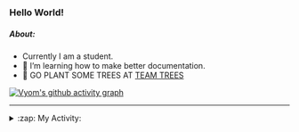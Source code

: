 ### Hello World!

##### About:
- Currently I am a student.
- 🌱 I’m learning how to make better documentation.
- 🌱 GO PLANT SOME TREES AT [TEAM TREES](https://teamtrees.org/)

[![Vyom's github activity graph](https://activity-graph.herokuapp.com/graph?username=Vyvy-vi)](https://github.com/ashutosh00710/github-readme-activity-graph)

---
<details>
  <summary>:zap: My Activity:</summary>
  
<!--START_SECTION:waka-->
![Code Time](http://img.shields.io/badge/Code%20Time-944%20hrs%202%20mins-blue)

**I'm a Night 🦉** 

```text
🌞 Morning    95 commits     ███░░░░░░░░░░░░░░░░░░░░░░   13.61% 
🌆 Daytime    169 commits    ██████░░░░░░░░░░░░░░░░░░░   24.21% 
🌃 Evening    228 commits    ████████░░░░░░░░░░░░░░░░░   32.66% 
🌙 Night      206 commits    ███████░░░░░░░░░░░░░░░░░░   29.51%

```
📅 **I'm Most Productive on Sunday** 

```text
Monday       100 commits    ███░░░░░░░░░░░░░░░░░░░░░░   14.33% 
Tuesday      113 commits    ████░░░░░░░░░░░░░░░░░░░░░   16.19% 
Wednesday    86 commits     ███░░░░░░░░░░░░░░░░░░░░░░   12.32% 
Thursday     103 commits    ███░░░░░░░░░░░░░░░░░░░░░░   14.76% 
Friday       104 commits    ███░░░░░░░░░░░░░░░░░░░░░░   14.9% 
Saturday     75 commits     ██░░░░░░░░░░░░░░░░░░░░░░░   10.74% 
Sunday       117 commits    ████░░░░░░░░░░░░░░░░░░░░░   16.76%

```


📊 **This Week I Spent My Time On** 

```text
🔥 Editors: 
VS Code                  6 hrs 43 mins       █████████████████████████   100.0%

🐱‍💻 Projects: 
generators               2 hrs 47 mins       ██████████░░░░░░░░░░░░░░░   41.62% 
CSF                      2 hrs 46 mins       ██████████░░░░░░░░░░░░░░░   41.39% 
github-readme-youtube-car52 mins             ███░░░░░░░░░░░░░░░░░░░░░░   13.01% 
discord-bot              14 mins             █░░░░░░░░░░░░░░░░░░░░░░░░   3.65% 
praise                   1 min               ░░░░░░░░░░░░░░░░░░░░░░░░░   0.33%

```


 Last Updated on 05/11/2022 11:04:18 UTC
<!--END_SECTION:waka-->
</details>
